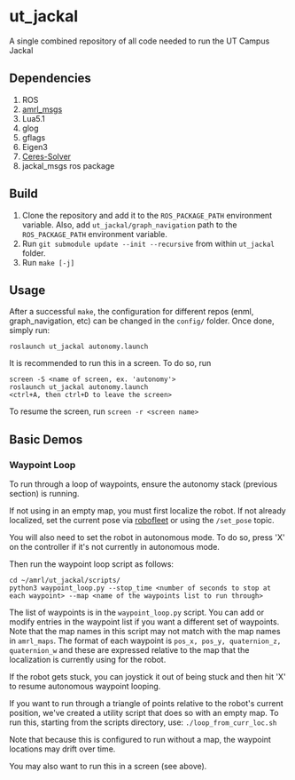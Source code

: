 # ut_jackal
A single combined repository of all code needed to run the UT Campus Jackal

## Dependencies
1. ROS
1. [amrl_msgs](https://github.com/ut-amrl/amrl_msgs)
1. Lua5.1
1. glog
1. gflags
1. Eigen3
1. [Ceres-Solver](http://ceres-solver.org/installation.html#linux)
1. jackal_msgs ros package

## Build
1. Clone the repository and add it to the `ROS_PACKAGE_PATH` environment variable. Also, add `ut_jackal/graph_navigation` path to the `ROS_PACKAGE_PATH` environment variable.
1. Run `git submodule update --init --recursive` from within `ut_jackal` folder.
1. Run `make [-j]`

## Usage
After a successful `make`, the configuration for different repos (enml, graph_navigation, etc) can be changed in the `config/` folder. Once done, simply run:
```
roslaunch ut_jackal autonomy.launch
```

It is recommended to run this in a screen. To do so, run 
```
screen -S <name of screen, ex. 'autonomy'>
roslaunch ut_jackal autonomy.launch
<ctrl+A, then ctrl+D to leave the screen>
```

To resume the screen, run `screen -r <screen name>`


## Basic Demos
### Waypoint Loop

To run through a loop of waypoints, ensure the autonomy stack (previous section) is running. 

If not using in an empty map, you must first localize the robot. If not already localized, set the current pose via [robofleet](robofleet.csres.utexas.edu) or using the `/set_pose` topic. 

You will also need to set the robot in autonomous mode. To do so, press 'X' on the controller if it's not currently in autonomous mode. 

Then run the waypoint loop script as follows:
```
cd ~/amrl/ut_jackal/scripts/
python3 waypoint_loop.py --stop_time <number of seconds to stop at each waypoint> --map <name of the waypoints list to run through>
```
The list of waypoints is in the `waypoint_loop.py` script. You can add or modify entries in the waypoint list if you want a different set of waypoints. Note that the map names in this script may not match with the map names in `amrl_maps`. The format of each waypoint is `pos_x, pos_y, quaternion_z, quaternion_w` and these are expressed relative to the map that the localization is currently using for the robot. 

If the robot gets stuck, you can joystick it out of being stuck and then hit 'X' to resume autonomous waypoint looping. 

If you want to run through a triangle of points relative to the robot's current position, we've created a utility script that does so with an empty map. To run this, starting from the scripts directory, use:
`./loop_from_curr_loc.sh`

Note that because this is configured to run without a map, the waypoint locations may drift over time. 

You may also want to run this in a screen (see above). 


